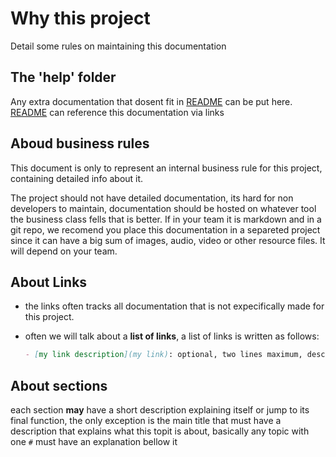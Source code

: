 # Why this project

Detail some rules on maintaining this documentation

## The 'help' folder

Any extra documentation that dosent fit in [README](../../README.md) can be put here. [README](../../README.md)
can reference this documentation via links

## Aboud business rules

This document is only to represent an internal business rule for this project, containing detailed info about it.

The project should not have detailed documentation, its hard for non developers to maintain, documentation should be hosted on whatever tool the business class fells that is better.
If in your team it is markdown and in a git repo, we recomend you place this documentation in a separeted project since it can have a big sum of images, audio, video or other resource files. It will depend on your team.

## About Links

- the links often tracks all documentation that is not expecifically made for this project.
- often we will talk about a **list of links**, a list of links is written as follows:

  ``` markdown
  - [my link description](my link): optional, two lines maximum, description for the link 
  ```

## About sections

each section **may** have a short description explaining itself or jump to its final function, the only exception is the main title that must have a description that explains what this topit is about, basically any topic with one `#` must have an
explanation bellow it
